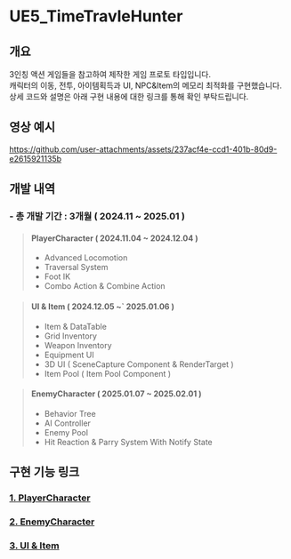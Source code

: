 # UE5_TimeTravleHunter

개요
-
3인칭 액션 게임들을 참고하여 제작한 게임 프로토 타입입니다.</br>
캐릭터의 이동, 전투, 아이템획득과 UI, NPC&Item의 메모리 최적화를 구현했습니다.</br>
상세 코드와 설명은 아래 구현 내용에 대한 링크를 통해 확인 부탁드립니다.

영상 예시
-
https://github.com/user-attachments/assets/237acf4e-ccd1-401b-80d9-e2615921135b

개발 내역
-
### - 총 개발 기간 : 3개월 ( 2024.11 ~ 2025.01 )


> #### PlayerCharacter ( 2024.11.04 ~ 2024.12.04 )
> - Advanced Locomotion
> - Traversal System
> - Foot IK
> - Combo Action & Combine Action


> #### UI & Item ( 2024.12.05 ~` 2025.01.06 )
> - Item & DataTable
> - Grid Inventory
> - Weapon Inventory
> - Equipment UI
> - 3D UI ( SceneCapture Component & RenderTarget )
> - Item Pool ( Item Pool Component )


> #### EnemyCharacter ( 2025.01.07 ~ 2025.02.01 )
> - Behavior Tree
> - AI Controller
> - Enemy Pool
> - Hit Reaction & Parry System With Notify State


구현 기능 링크
-
### [1. PlayerCharacter](https://github.com/tbvjchvkfl/UE5_TimeTravleHunter/blob/master/Source/UE5_TimeTravleHunter/Private/Character/ReadMe.md)

### [2. EnemyCharacter](https://github.com/tbvjchvkfl/UE5_TimeTravleHunter/blob/master/Source/UE5_TimeTravleHunter/Private/Character/Enemy/ReadMe.md)

### [3. UI & Item](https://github.com/tbvjchvkfl/UE5_TimeTravleHunter/blob/master/Source/UE5_TimeTravleHunter/Private/UI/ReadMe.md)
